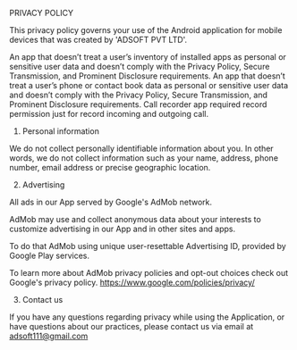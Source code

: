PRIVACY POLICY

This privacy policy governs your use of the Android application for mobile devices that was created by 'ADSOFT PVT LTD'.

An app that doesn’t treat a user’s inventory of installed apps as personal or sensitive user data and doesn’t comply with the Privacy Policy, Secure Transmission, and Prominent Disclosure requirements.
An app that doesn’t treat a user’s phone or contact book data as personal or sensitive user data and doesn’t comply with the Privacy Policy, Secure Transmission, and Prominent Disclosure requirements.
Call recorder app required record permission just for record incoming and outgoing call.

1. Personal information

We do not collect personally identifiable information about you. In other words, we do not collect information such as your name, address, phone number, email address or precise geographic location.

2. Advertising

All ads in our App served by Google's AdMob network. 

AdMob may use and collect anonymous data about your interests to customize advertising in our App and in other sites and apps.

To do that AdMob using unique user-resettable Advertising ID, provided by Google Play services.

To learn more about AdMob privacy policies and opt-out choices check out Google's privacy policy.
https://www.google.com/policies/privacy/


3. Contact us

If you have any questions regarding privacy while using the Application, or have questions about our practices, please contact us via email at adsoft111@gmail.com

